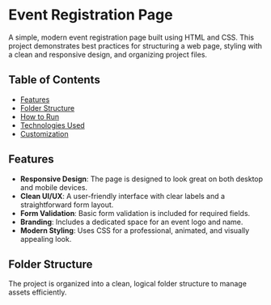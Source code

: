 # Event Registration Page

A simple, modern event registration page built using HTML and CSS. This project demonstrates best practices for structuring a web page, styling with a clean and responsive design, and organizing project files.

## Table of Contents

- [Features](#features)
- [Folder Structure](#folder-structure)
- [How to Run](#how-to-run)
- [Technologies Used](#technologies-used)
- [Customization](#customization)

## Features

- **Responsive Design**: The page is designed to look great on both desktop and mobile devices.
- **Clean UI/UX**: A user-friendly interface with clear labels and a straightforward form layout.
- **Form Validation**: Basic form validation is included for required fields.
- **Branding**: Includes a dedicated space for an event logo and name.
- **Modern Styling**: Uses CSS for a professional, animated, and visually appealing look.

## Folder Structure

The project is organized into a clean, logical folder structure to manage assets efficiently.
